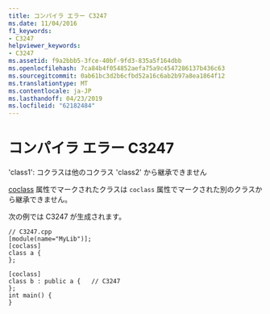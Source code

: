 ```yaml
---
title: コンパイラ エラー C3247
ms.date: 11/04/2016
f1_keywords:
- C3247
helpviewer_keywords:
- C3247
ms.assetid: f9a2bbb5-3fce-40bf-9fd3-835a5f164dbb
ms.openlocfilehash: 7ca84b4f054852aefa75a9c4547286137b436c63
ms.sourcegitcommit: 0ab61bc3d2b6cfbd52a16c6ab2b97a8ea1864f12
ms.translationtype: MT
ms.contentlocale: ja-JP
ms.lasthandoff: 04/23/2019
ms.locfileid: "62182484"
---
```

# <a name="compiler-error-c3247"></a>コンパイラ エラー C3247

'class1': コクラスは他のコクラス 'class2' から継承できません

[coclass](../../windows/coclass.md) 属性でマークされたクラスは `coclass` 属性でマークされた別のクラスから継承できません。

次の例では C3247 が生成されます。

```
// C3247.cpp
[module(name="MyLib")];
[coclass]
class a {
};

[coclass]
class b : public a {   // C3247
};
int main() {
}
```